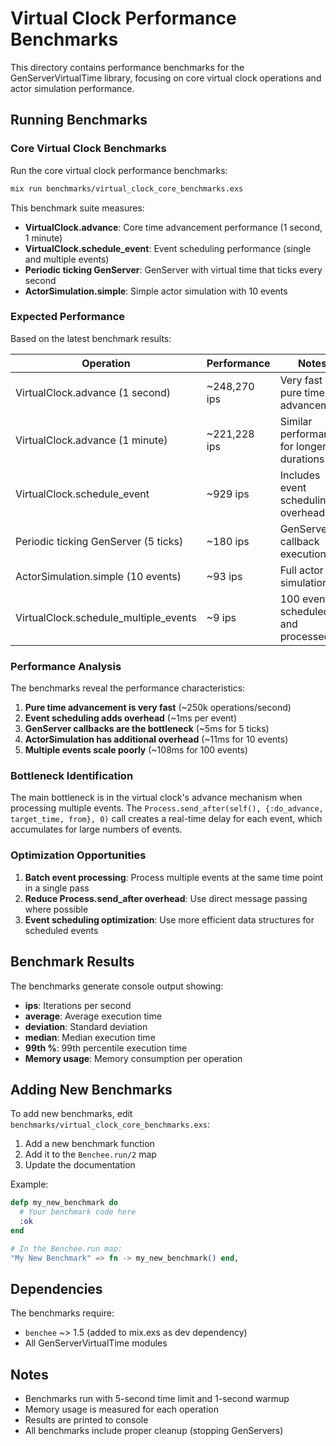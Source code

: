 # Virtual Clock Performance Benchmarks

This directory contains performance benchmarks for the GenServerVirtualTime library, focusing on core virtual clock operations and actor simulation performance.

## Running Benchmarks

### Core Virtual Clock Benchmarks

Run the core virtual clock performance benchmarks:

```bash
mix run benchmarks/virtual_clock_core_benchmarks.exs
```

This benchmark suite measures:

- **VirtualClock.advance**: Core time advancement performance (1 second, 1 minute)
- **VirtualClock.schedule_event**: Event scheduling performance (single and multiple events)
- **Periodic ticking GenServer**: GenServer with virtual time that ticks every second
- **ActorSimulation.simple**: Simple actor simulation with 10 events

### Expected Performance

Based on the latest benchmark results:

| Operation | Performance | Notes |
|-----------|-------------|-------|
| VirtualClock.advance (1 second) | ~248,270 ips | Very fast - pure time advancement |
| VirtualClock.advance (1 minute) | ~221,228 ips | Similar performance for longer durations |
| VirtualClock.schedule_event | ~929 ips | Includes event scheduling overhead |
| Periodic ticking GenServer (5 ticks) | ~180 ips | GenServer callback execution |
| ActorSimulation.simple (10 events) | ~93 ips | Full actor simulation |
| VirtualClock.schedule_multiple_events | ~9 ips | 100 events scheduled and processed |

### Performance Analysis

The benchmarks reveal the performance characteristics:

1. **Pure time advancement is very fast** (~250k operations/second)
2. **Event scheduling adds overhead** (~1ms per event)
3. **GenServer callbacks are the bottleneck** (~5ms for 5 ticks)
4. **ActorSimulation has additional overhead** (~11ms for 10 events)
5. **Multiple events scale poorly** (~108ms for 100 events)

### Bottleneck Identification

The main bottleneck is in the virtual clock's advance mechanism when processing multiple events. The `Process.send_after(self(), {:do_advance, target_time, from}, 0)` call creates a real-time delay for each event, which accumulates for large numbers of events.

### Optimization Opportunities

1. **Batch event processing**: Process multiple events at the same time point in a single pass
2. **Reduce Process.send_after overhead**: Use direct message passing where possible
3. **Event scheduling optimization**: Use more efficient data structures for scheduled events

## Benchmark Results

The benchmarks generate console output showing:
- **ips**: Iterations per second
- **average**: Average execution time
- **deviation**: Standard deviation
- **median**: Median execution time
- **99th %**: 99th percentile execution time
- **Memory usage**: Memory consumption per operation

## Adding New Benchmarks

To add new benchmarks, edit `benchmarks/virtual_clock_core_benchmarks.exs`:

1. Add a new benchmark function
2. Add it to the `Benchee.run/2` map
3. Update the documentation

Example:

```elixir
defp my_new_benchmark do
  # Your benchmark code here
  :ok
end

# In the Benchee.run map:
"My New Benchmark" => fn -> my_new_benchmark() end,
```

## Dependencies

The benchmarks require:
- `benchee` ~> 1.5 (added to mix.exs as dev dependency)
- All GenServerVirtualTime modules

## Notes

- Benchmarks run with 5-second time limit and 1-second warmup
- Memory usage is measured for each operation
- Results are printed to console
- All benchmarks include proper cleanup (stopping GenServers)
